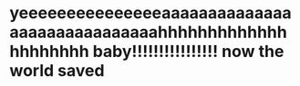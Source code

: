 # yeeeeeeeeeeeeeeeaaaaaaaaaaaaaaaaaaaaaaaaaaaaaahhhhhhhhhhhhhhhhhhhhh baby!!!!!!!!!!!!!!!! now the world saved
